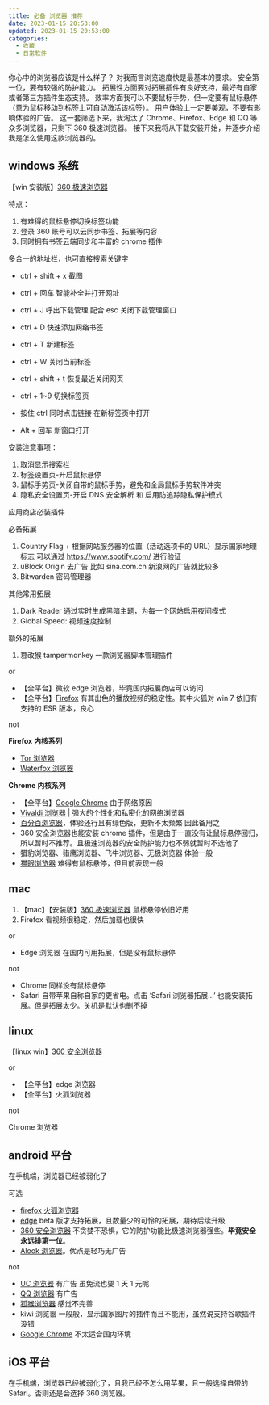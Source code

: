 ```yaml
---
title: 必备 浏览器 推荐
date: 2023-01-15 20:53:00
updated: 2023-01-15 20:53:00
categories:
  - 收藏
  - 日常软件
---
```


你心中的浏览器应该是什么样子？
对我而言浏览速度快是最基本的要求。
安全第一位，要有较强的防护能力。
拓展性方面要对拓展插件有良好支持，最好有自家或者第三方插件生态支持。
效率方面我可以不要鼠标手势，但一定要有鼠标悬停（意为鼠标移动到标签上可自动激活该标签）。
用户体验上一定要美观，不要有影响体验的广告。
这一套筛选下来，我淘汰了 Chrome、Firefox、Edge 和 QQ 等众多浏览器，只剩下 360 极速浏览器。
接下来我将从下载安装开始，并逐步介绍我是怎么使用这款浏览器的。

## windows 系统

【win 安装版】[360 极速浏览器](https://browser.360.cn/ee/)

特点：

1. 有难得的鼠标悬停切换标签功能
2. 登录 360 账号可以云同步书签、拓展等内容
3. 同时拥有书签云端同步和丰富的 chrome 插件

<!-- more -->

多合一的地址栏，也可直接搜索关键字

* ctrl + shift + x 截图

* ctrl + 回车 智能补全并打开网址
* ctrl + J 呼出下载管理 配合 esc 关闭下载管理窗口
* ctrl + D 快速添加网络书签
* ctrl + T 新建标签
* ctrl + W 关闭当前标签
* ctrl + shift + t 恢复最近关闭网页
* ctrl + 1~9 切换标签页
* 按住 ctrl 同时点击链接 在新标签页中打开
* Alt + 回车 新窗口打开

安装注意事项：

1. 取消显示搜索栏
2. 标签设置页-开启鼠标悬停
3. 鼠标手势页-关闭自带的鼠标手势，避免和全局鼠标手势软件冲突
4. 隐私安全设置页-开启 DNS 安全解析 和 启用防追踪隐私保护模式

应用商店必装插件

必备拓展

1. Country Flag + 根据网站服务器的位置（活动选项卡的 URL）显示国家地理标志 可以通过 https://www.spotify.com/ 进行验证
2. uBlock Origin 去广告 比如 sina.com.cn 新浪网的广告就比较多
3. Bitwarden 密码管理器

其他常用拓展

1. Dark Reader 通过实时生成黑暗主题，为每一个网站启用夜间模式
2. Global Speed: 视频速度控制

额外的拓展

1. 篡改猴 tampermonkey 一款浏览器脚本管理插件

or

* 【全平台】微软 edge 浏览器，毕竟国内拓展商店可以访问
* 【全平台】[Firefox](http://www.firefox.com.cn/) 有其出色的播放视频的稳定性。其中火狐对 win 7 依旧有支持的 ESR 版本，良心

not

**Firefox 内核系列**

* [Tor 浏览器](https://www.torproject.org/zh-CN/download/)
* [Waterfox 浏览器](https://www.waterfox.net/en-US/download/)

**Chrome 内核系列**

* 【全平台】[Google Chrome](https://www.google.cn/chrome/) 由于网络原因
* [Vivaldi 浏览器](https://vivaldi.com/zh-hans/) | 强大的个性化和私密化的网络浏览器 
* [百分百浏览器](https://www.centbrowser.cn/index.html)，体验还行且有绿色版，更新不太频繁 因此备用之
* 360 安全浏览器也能安装 chrome 插件，但是由于一直没有让鼠标悬停回归，所以暂时不推荐。且极速浏览器的安全防护能力也不弱就暂时不选他了
* 猎豹浏览器、猎鹰浏览器、飞牛浏览器、无极浏览器 体验一般
* [猫眼浏览器](https://www.catsxp.com/zh-hans/) 难得有鼠标悬停，但目前表现一般

## mac

1. 【mac】【安装版】[360 极速浏览器](https://browser.360.cn/ee/mac/index.html) 鼠标悬停依旧好用
2. Firefox 看视频很稳定，然后加载也很快

or

* Edge 浏览器 在国内可用拓展，但是没有鼠标悬停

not

* Chrome 同样没有鼠标悬停
* Safari 自带苹果自称自家的更省电。点击 ‘Safari 浏览器拓展...’ 也能安装拓展。但是拓展太少。关机是默认也删不掉

## linux

【linux win】[360 安全浏览器](https://browser.360.net/gc/index.html?src=se)

or

* 【全平台】edge 浏览器
* 【全平台】火狐浏览器

not

Chrome 浏览器

## android 平台

在手机端，浏览器已经被弱化了

可选

* [firefox 火狐浏览器](https://firefox.en.uptodown.com/android)
* [edge](https://sj.qq.com/appdetail/com.microsoft.emmx) beta 版才支持拓展，且数量少的可怜的拓展，期待后续升级
* [360 安全浏览器](https://sj.qq.com/appdetail/com.qihoo.browser) 不贪婪不恐惧，它的防护功能比极速浏览器强些。**毕竟安全永远排第一位**。
* [Alook 浏览器](https://www.coolapk.com/apk/alook.browser)。优点是轻巧无广告

not

* [UC 浏览器](https://sj.qq.com/appdetail/com.UCMobile) 有广告 虽免流也要 1 天 1 元呢
* [QQ 浏览器](https://sj.qq.com/appdetail/com.tencent.mtt) 有广告
* [狐猴浏览器](https://sj.qq.com/appdetail/com.lemurbrowser.exts) 感觉不完善
* kiwi 浏览器 一般般，显示国家图片的插件而且不能用，虽然说支持谷歌插件没错
* [Google Chrome](https://sj.qq.com/appdetail/com.android.chrome) 不太适合国内环境

## iOS 平台

在手机端，浏览器已经被弱化了，且我已经不怎么用苹果，且一般选择自带的 Safari。否则还是会选择 360 浏览器。
